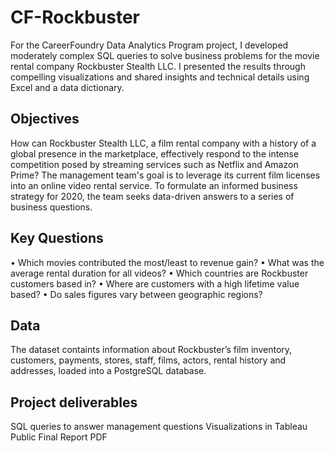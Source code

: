 # CF-Rockbuster
For the CareerFoundry Data Analytics Program project, I developed moderately complex SQL queries to solve business problems for the movie rental company Rockbuster Stealth LLC. I presented the results through compelling visualizations and shared insights and technical details using Excel and a data dictionary.

## Objectives
How can Rockbuster Stealth LLC, a film rental company with a history of a global presence in the marketplace, effectively respond to the intense competition posed by streaming services such as Netflix and Amazon Prime? The management team's goal is to leverage its current film licenses into an online video rental service. To formulate an informed business strategy for 2020, the team seeks data-driven answers to a series of business questions.

## Key Questions
•	Which movies contributed the most/least to revenue gain?
•	What was the average rental duration for all videos?
•	Which countries are Rockbuster customers based in?
•	Where are customers with a high lifetime value based?
•	Do sales figures vary between geographic regions?

## Data
The dataset containts information about Rockbuster’s film inventory, customers, payments, stores, staff, films, actors, rental history and addresses, loaded into a PostgreSQL database. 

## Project deliverables
SQL queries to answer management questions
Visualizations in Tableau Public
Final Report PDF
